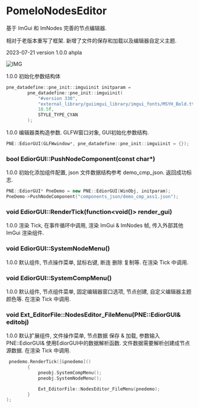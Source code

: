 # PomeloNodesEditor
基于 ImGui 和 ImNodes 完善的节点编辑器.

相对于老版本重写了框架.
新增了文件的保存和加载以及编辑器自定义主题.

2023-07-21 version 1.0.0 ahpla

![IMG](https://github.com/rcszc/PomeloNodesEditor/blob/main/profile/PomeloEditor.png)

1.0.0 初始化参数结构体
```cpp
pne_datadefine::pne_init::imguiinit initparam =
        pne_datadefine::pne_init::imguiinit(
            "#version 330",                                                // OpenGL 着色器版本.
            "external_library/guiimgui_library/imgui_fonts/MSYH_Bold.ttf", // ImGui  字体路径.
            18.5f,                                                         // ImGui  字体大小.
            STYLE_TYPE_CYAN                                                // 初始颜色主题(基于 ImGui.Dark)
        );
```

1.0.0 编辑器类构造参数. GLFW窗口对象, GUI初始化参数结构.
```cpp
PNE::EdiorGUI(GLFWwindow*, pne_datadefine::pne_init::imguiinit = {});
```

### bool EdiorGUI::PushNodeComponent(const char*)
1.0.0 初始化添加组件配置, json 文件数据结构参考 demo_cmp_json. 返回成功标志.
```cpp
PNE::EdiorGUI* PneDemo = new PNE::EdiorGUI(WinObj, initparam);
PneDemo->PushNodeComponent("components_json/demo_cmp_ass1.json");
```

### void EdiorGUI::RenderTick(function<void()> render_gui)
1.0.0 渲染 Tick, 在事件循环中调用, 渲染 ImGui & ImNodes 帧, 传入外部其他 ImGui 渲染组件.
### void EdiorGUI::SystemNodeMenu()
1.0.0 默认组件, 节点操作菜单, 鼠标右键, 断连 删除 复制等. 在渲染 Tick 中调用.
### void EdiorGUI::SystemCompMenu()
1.0.0 默认组件, 节点组件菜单, 固定编辑器窗口选项, 节点创建, 自定义编辑器主题颜色等. 在渲染 Tick 中调用.
### void Ext_EditorFile::NodesEditor_FileMenu(PNE::EdiorGUI& editobj)
1.0.0 默认扩展组件, 文件操作菜单, 节点数据 保存 & 加载, 参数输入 PNE::EdiorGUI& 使用EdiorGUI中的数据解析函数. 
文件数据需要解析创建成节点源数据. 在渲染 Tick 中调用.
```cpp
 pnedemo.RenderTick([&pnedemo]()
        {
            pneobj.SystemCompMenu();
            pneobj.SystemNodeMenu();

            Ext_EditorFile::NodesEditor_FileMenu(pnedemo);
        }
);
```

